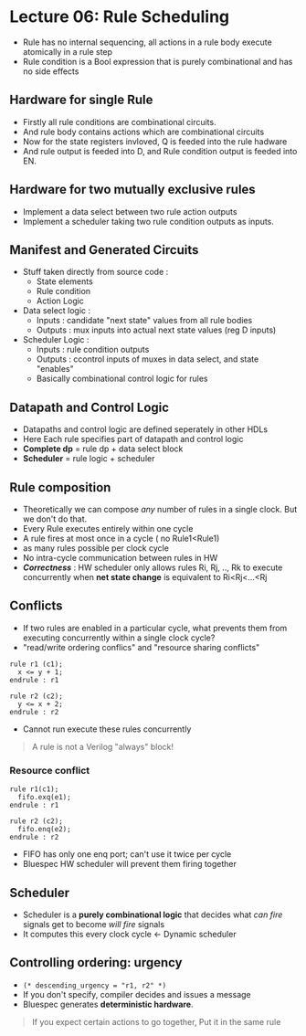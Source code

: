 # Lecture 06: Rule Scheduling
- Rule has no internal sequencing, all actions in a rule body execute atomically in a rule step
- Rule condition is a Bool expression that is purely combinational and has no side effects
## Hardware for single Rule
- Firstly all rule conditions are combinational circuits.
- And rule body contains actions which are combinational circuits
- Now for the state registers invloved, Q is feeded into the rule hadware 
- And rule output is feeded into D, and Rule condition output is feeded into EN.
## Hardware for two mutually exclusive rules
- Implement a data select between two rule action outputs
- Implement a scheduler taking two rule condition outputs as inputs.
## Manifest and Generated Circuits
- Stuff taken directly from source code :
  - State elements
  - Rule condition
  - Action Logic
- Data select logic : 
  - Inputs : candidate "next state" values from all rule bodies
  - Outputs : mux inputs into actual next state values (reg D inputs)
- Scheduler Logic :
  - Inputs : rule condition outputs
  - Outputs : ccontrol inputs of muxes in data select, and state "enables"
  - Basically combinational control logic for rules
## Datapath and Control Logic
- Datapaths and control logic are defined seperately in other HDLs
- Here Each rule specifies part of datapath and control logic
- **Complete dp** = rule dp + data select block
- **Scheduler** = rule logic + scheduler
## Rule composition
- Theoretically we can compose *any* number of rules in a single clock. But we don't do that.
- Every Rule executes entirely within one cycle
- A rule fires at most once in a cycle ( no Rule1\<Rule1)
- as many rules possible per clock cycle
- No intra-cycle communication between rules in HW
- ***Correctness*** : HW scheduler only allows rules Ri, Rj, .., Rk to execute concurrently when **net state change** is equivalent to Ri\<Rj\<...\<Rj
## Conflicts
- If two rules are enabled in a particular cycle, what prevents them from executing concurrently within a single clock cycle?
- "read/write ordering conflics" and "resource sharing conflicts"
```
rule r1 (c1);
  x <= y + 1;
endrule : r1

rule r2 (c2);
  y <= x + 2;
endrule : r2
```
- Cannot run execute these rules concurrently 
> A rule is not a Verilog "always" block!
### Resource conflict
```
rule r1(c1);
  fifo.exq(e1);
endrule : r1

rule r2 (c2);
  fifo.enq(e2);
endrule : r2
```
- FIFO has only one enq port; can't use it twice per cycle
- Bluespec HW scheduler will prevent them firing together
## Scheduler 
- Scheduler is a **purely combinational logic** that decides what *can fire* signals get to become *will fire* signals
- It computes this every clock cycle <- Dynamic scheduler
## Controlling ordering: urgency
- `(* descending_urgency = "r1, r2" *)`
- If you don't specify, compiler decides and issues a message
- Bluespec generates **deterministic hardware**.
> If you expect certain actions to go together, Put it in the same rule


